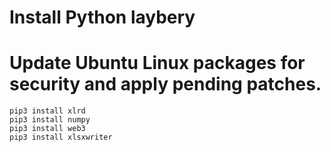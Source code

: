 # Install Python laybery


# Update Ubuntu Linux packages for security and apply pending patches.  

	pip3 install xlrd
	pip3 install numpy
	pip3 install web3
	pip3 install xlsxwriter
